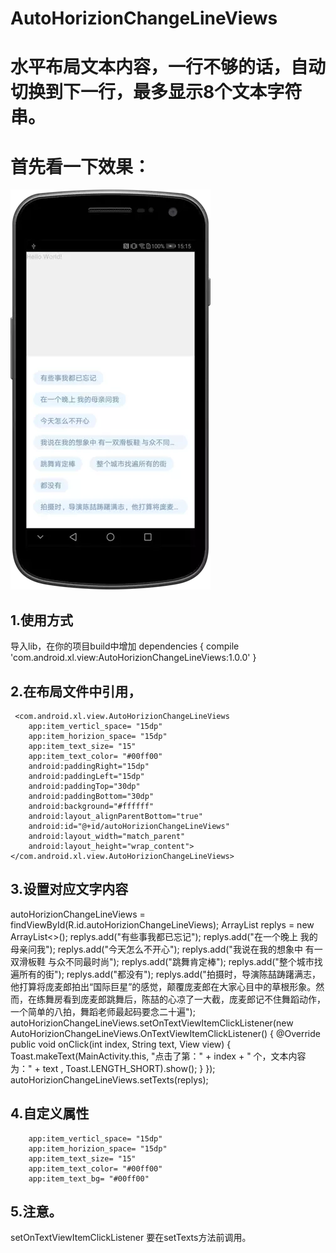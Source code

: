# AutoHorizionChangeLineViews
# 水平布局文本内容，一行不够的话，自动切换到下一行，最多显示8个文本字符串。
# 首先看一下效果：
![](https://github.com/xilinch/AutoHorizionChangeLineViews/blob/master/pic/xt.webp)



## 1.使用方式

导入lib，在你的项目build中增加
dependencies {
   compile 'com.android.xl.view:AutoHorizionChangeLineViews:1.0.0'
}


## 2.在布局文件中引用，

     <com.android.xl.view.AutoHorizionChangeLineViews
        app:item_verticl_space= "15dp"
        app:item_horizion_space= "15dp"
        app:item_text_size= "15"
        app:item_text_color= "#00ff00"
        android:paddingRight="15dp"
        android:paddingLeft="15dp"
        android:paddingTop="30dp"
        android:paddingBottom="30dp"
        android:background="#ffffff"
        android:layout_alignParentBottom="true"
        android:id="@+id/autoHorizionChangeLineViews"
        android:layout_width="match_parent"
        android:layout_height="wrap_content"></com.android.xl.view.AutoHorizionChangeLineViews>

## 3.设置对应文字内容
   autoHorizionChangeLineViews = findViewById(R.id.autoHorizionChangeLineViews);
        ArrayList<String> replys = new ArrayList<>();
        replys.add("有些事我都已忘记");
        replys.add("在一个晚上 我的母亲问我");
        replys.add("今天怎么不开心");
        replys.add("我说在我的想象中 有一双滑板鞋 与众不同最时尚");
        replys.add("跳舞肯定棒");
        replys.add("整个城市找遍所有的街");
        replys.add("都没有");
        replys.add("拍摄时，导演陈喆踌躇满志，他打算将庞麦郎拍出“国际巨星”的感觉，颠覆庞麦郎在大家心目中的草根形象。然而，在练舞房看到庞麦郎跳舞后，陈喆的心凉了一大截，庞麦郎记不住舞蹈动作，一个简单的八拍，舞蹈老师最起码要念二十遍");
        autoHorizionChangeLineViews.setOnTextViewItemClickListener(new           AutoHorizionChangeLineViews.OnTextViewItemClickListener() {
            @Override
            public void onClick(int index, String text, View view) {
                Toast.makeText(MainActivity.this, "点击了第：" + index + " 个，文本内容为：" + text , Toast.LENGTH_SHORT).show();
            }
        });
        autoHorizionChangeLineViews.setTexts(replys);


## 4.自定义属性
        app:item_verticl_space= "15dp"
        app:item_horizion_space= "15dp"
        app:item_text_size= "15"
        app:item_text_color= "#00ff00"
        app:item_text_bg= "#00ff00"

    
## 5.注意。
   setOnTextViewItemClickListener 要在setTexts方法前调用。
   


